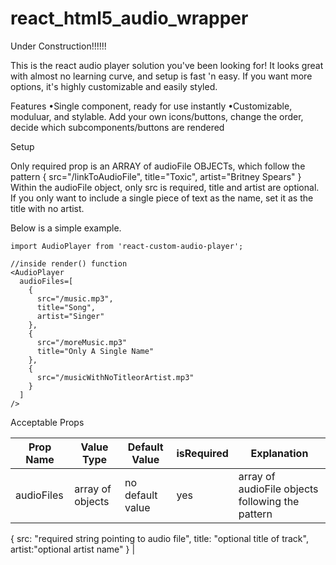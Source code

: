 # react_html5_audio_wrapper


Under Construction!!!!!!

This is the react audio player solution you've been looking for! It looks great with almost no learning curve, and setup is fast 'n easy. If you want more options, it's highly customizable and easily styled.


Features
•Single component, ready for use instantly
•Customizable, moduluar, and stylable. Add your own icons/buttons, change the order, decide which subcomponents/buttons are rendered


Setup

Only required prop is an ARRAY of audioFile OBJECTs, which follow the pattern
  { src="/linkToAudioFile",
    title="Toxic",
    artist="Britney Spears"
  }
Within the audioFile object, only src is required, title and artist are optional. If you only want to include a single piece of text as the name, set it as the title with no artist.

Below is a simple example.

```
import AudioPlayer from 'react-custom-audio-player';

//inside render() function
<AudioPlayer 
  audioFiles=[
    {
      src="/music.mp3",
      title="Song",
      artist="Singer"
    },
    {
      src="/moreMusic.mp3"
      title="Only A Single Name"
    },
    {
      src="/musicWithNoTitleorArtist.mp3"
    }
  ]
/>
```

Acceptable Props

| Prop Name  | Value Type | Default Value | isRequired | Explanation |
| ---------- | ---------- | ------------- | ---------- | ----------- |
| audioFiles | array of objects | no default value | yes | array of audioFile objects following the pattern 
{ src: "required string pointing to audio file",
  title: "optional title of track", 
  artist:"optional artist name" } |